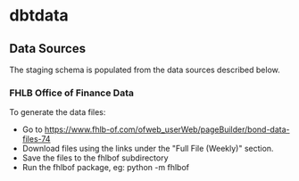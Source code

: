 # dbtdata

## Data Sources

The staging schema is populated from the data sources described below.

### FHLB Office of Finance Data

To generate the data files:

- Go to https://www.fhlb-of.com/ofweb_userWeb/pageBuilder/bond-data-files-74
- Download files using the links under the "Full File (Weekly)" section.
- Save the files to the fhlbof subdirectory
- Run the fhlbof package, eg: python -m fhlbof






